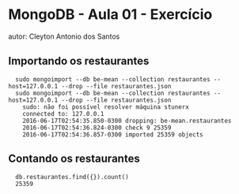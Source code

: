# MongoDB - Aula 01 - Exercício
autor: Cleyton Antonio dos Santos

## Importando os restaurantes

```
  sudo mongoimport --db be-mean --collection restaurantes --host=127.0.0.1 --drop --file restaurantes.json
  sudo mongoimport --db be-mean --collection restaurantes --host=127.0.0.1 --drop --file restaurantes.json
	sudo: não foi possível resolver máquina stunerx
	connected to: 127.0.0.1
	2016-06-17T02:54:35.850-0300 dropping: be-mean.restaurantes
	2016-06-17T02:54:36.824-0300 check 9 25359
	2016-06-17T02:54:36.857-0300 imported 25359 objects

```

## Contando os restaurantes

```
  db.restaurantes.find({}).count()
  25359

```
